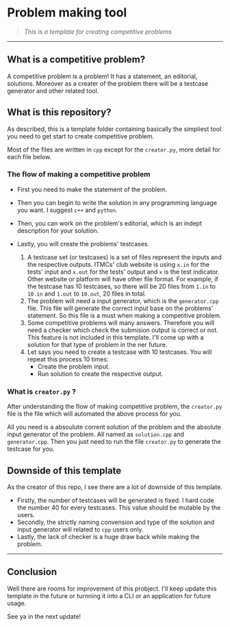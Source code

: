 
# Problem making tool

> *This is a template for creating competitive problems*

---

## What is a competitive problem?

A competitive problem is a problem! It has a statement, an editorial, solutions. Moreover as a creater of the problem there will be a testcase generator and other related tool.

## What is this repository?

As described, this is a template folder containing basically the simpliest tool you need to get start to create competitive problem.

Most of the files are written in `cpp` except for the `creator.py`, more detail for each file below.

### The flow of making a competitive problem

- First you need to make the statement of the problem.
- Then you can begin to write the solution in any programming language you want. I suggest `c++` and `python`.
- Then, you can work on the problem's editorial, which is an indept description for your solution.
- Lastly, you will create the problems' testcases.

    1. A testcase set (or testcases) is a set of files represent the inputs and the respective outputs. ITMCs' club website is using `x.in` for the tests' input and `x.out` for the tests' output and `x` is the test indicator. Other website or platform will have other file format. For example, if the testcase has $10$ testcases, so there will be $20$ files from `1.in` to `10.in` and `1.out` to `10.out`, $20$ files in total.
    2. The problem will need a input generator, which is the `generator.cpp` file. This file will generate the correct input base on the problems' statement. So this file is a must when making a competitive problem.
    3. Some competitive problems will many answers. Therefore you will need a checker which check the submision output is correct or not. This feature is not included in this template. I'll come up with a solution for that type of problem in the ner future.
    4. Let says you need to create a testcase with $10$ testcases. You will repeat this process $10$ times: 
        - Create the problem input.
        - Run solution to create the respective output.

### What is `creator.py` ?

After understanding the flow of making competitive problem, the `creator.py` file is the file which will automated the above process for you.

All you need is a absoulute corrent solution of the problem and the absolute input generator of the problem. All named as `solution.cpp` and `generator.cpp`. Then you just need to run the file `creator.py` to generate the testcase for you.

## Downside of this template

As the creator of this repo, I see there are a lot of downside of this template.

- Firstly, the number of testcases will be generated is fixed. I hard code the number $40$ for every testcases. This value should be mutable by the users.
- Secondly, the strictly naming convension and type of the solution and input generator will related to `cpp` users only.
- Lastly, the lack of checker is a huge draw back while making the problem.

---

## Conclusion

Well there are rooms for improvement of this probject. I'll keep update this template in the future or turnning it into a CLI or an application for future usage.

See ya in the next update!

